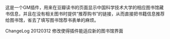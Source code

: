 这是一个GM插件，用来在豆瓣读书的页面显示中国科学技术大学的相应图书馆藏书信息，并且在没有相关图书时提供“推荐购书”的链接，从而直接把书籍信息推荐给图书馆，省去了填写图书馆荐书表单的麻烦。

ChangeLog 20120312
修改使得插件能适应新的图书馆界面



